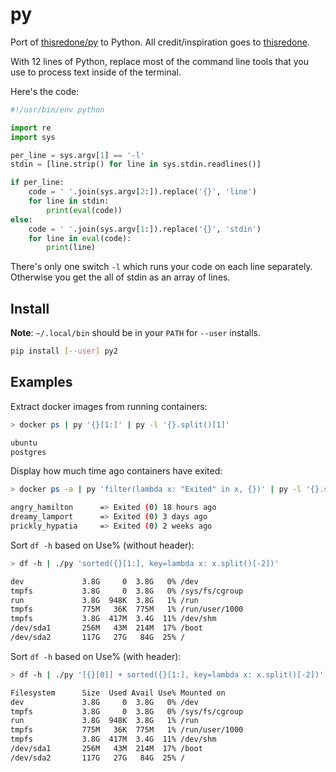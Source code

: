 # py

Port of [thisredone/py](https://github.com/thisredone/rb) to Python. All credit/inspiration goes to [thisredone](https://github.com/thisredone).

With 12 lines of Python, replace most of the command line tools that you use to process text inside of the terminal.

Here's the code:

```python
#!/usr/bin/env python

import re
import sys

per_line = sys.argv[1] == '-l'
stdin = [line.strip() for line in sys.stdin.readlines()]

if per_line:
    code = ' '.join(sys.argv[2:]).replace('{}', 'line')
    for line in stdin:
        print(eval(code))
else:
    code = ' '.join(sys.argv[1:]).replace('{}', 'stdin')
    for line in eval(code):
        print(line)
```

There's only one switch `-l` which runs your code on each line separately. Otherwise you get the all of stdin as an array of lines.

## Install

**Note**: `~/.local/bin` should be in your `PATH` for `--user` installs.

```bash
pip install [--user] py2
```

## Examples

Extract docker images from running containers:

```bash
> docker ps | py '{}[1:]' | py -l '{}.split()[1]'

ubuntu
postgres
```

Display how much time ago containers have exited:

```bash
> docker ps -a | py 'filter(lambda x: "Exited" in x, {})' | py -l '{}.split()[-1].ljust(20) + " => " + re.split(r"\s{2,}", {})[-2]'

angry_hamilton      => Exited (0) 18 hours ago
dreamy_lamport      => Exited (0) 3 days ago
prickly_hypatia     => Exited (0) 2 weeks ago
```

Sort `df -h` based on Use% (without header):

```bash
> df -h | ./py 'sorted({}[1:], key=lambda x: x.split()[-2])'

dev             3.8G     0  3.8G   0% /dev
tmpfs           3.8G     0  3.8G   0% /sys/fs/cgroup
run             3.8G  948K  3.8G   1% /run
tmpfs           775M   36K  775M   1% /run/user/1000
tmpfs           3.8G  417M  3.4G  11% /dev/shm
/dev/sda1       256M   43M  214M  17% /boot
/dev/sda2       117G   27G   84G  25% /
```

Sort `df -h` based on Use% (with header):

```bash
> df -h | ./py '[{}[0]] + sorted({}[1:], key=lambda x: x.split()[-2])'

Filesystem      Size  Used Avail Use% Mounted on
dev             3.8G     0  3.8G   0% /dev
tmpfs           3.8G     0  3.8G   0% /sys/fs/cgroup
run             3.8G  948K  3.8G   1% /run
tmpfs           775M   36K  775M   1% /run/user/1000
tmpfs           3.8G  417M  3.4G  11% /dev/shm
/dev/sda1       256M   43M  214M  17% /boot
/dev/sda2       117G   27G   84G  25% /
```
